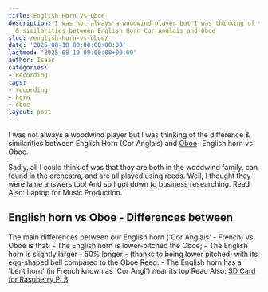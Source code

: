 ```yaml
---
title: English Horn Vs Oboe
description: I was not always a woodwind player but I was thinking of the difference
  & similarities between English Horn Cor Anglais and Oboe
slug: /english-horn-vs-oboe/
date: '2025-08-10 00:00:00+00:00'
lastmod: '2025-08-10 00:00:00+00:00'
author: Isaac
categories:
- Recording
tags:
- recording
- horn
- oboe
layout: post
---
```

I was not always a woodwind player but I was thinking of the difference & similarities between English Horn (Cor Anglais) and [Oboe](https://pestpolicy.com/what-is-an-oboe/)- English horn vs Oboe.

Sadly, all I could think of was that they are both in the woodwind family, can found in the orchestra, and are all played using reeds. Well, I thought they were lame answers too! And so I got down to business researching. Read Also: Laptop for Music Production.

##  English horn vs Oboe - Differences between

The main differences between our English horn ('Cor Anglais' - French) vs Oboe is that: - The English horn is lower-pitched the Oboe; - The English horn is slightly larger - 50% longer - (thanks to being lower pitched) with its egg-shaped bell compared to the Oboe Reed. - The English horn has a 'bent horn' (in French known as 'Cor Angl') near its top Read Also: [SD Card for Raspberry Pi 3](https://pestpolicy.com/best-sd-card-for-raspberry-pi-3/)